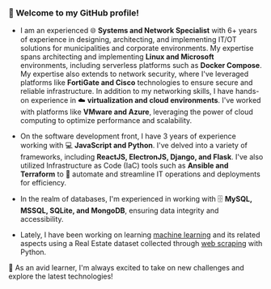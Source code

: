 ### 👋 Welcome to my GitHub profile!
+ I am an experienced 🌐 **Systems and Network Specialist** with 6+ years of experience in designing, architecting, and implementing IT/OT solutions for municipalities and corporate environments. My expertise spans architecting and implementing **Linux and Microsoft** environments, including serverless platforms such as **Docker Compose**. My expertise also extends to network security, where I've leveraged platforms like **FortiGate and Cisco** technologies to ensure secure and reliable infrastructure. In addition to my networking skills, I have hands-on experience in ☁️ **virtualization and cloud environments**. I've worked with platforms like **VMware and Azure**, leveraging the power of cloud computing to optimize performance and scalability.

+ On the software development front, I have 3 years of experience working with 💻 **JavaScript and Python**. I've delved into a variety of frameworks, including **ReactJS, ElectronJS, Django, and Flask**. I've also utilized Infrastructure as Code (IaC) tools such as **Ansible and Terraform** to 🤖 automate and streamline IT operations and deployments for efficiency.

+ In the realm of databases, I'm experienced in working with 🗄️ **MySQL, MSSQL, SQLite, and MongoDB**, ensuring data integrity and accessibility.

+ Lately, I have been working on learning [machine learning](https://github.com/kunalmehta14/MachineLearning_Fundamentals.git) and its related aspects using a Real Estate dataset collected through [web scraping](https://github.com/kunalmehta14/RealEstate-DataPipeline.git) with Python.

🚀 As an avid learner, I'm always excited to take on new challenges and explore the latest technologies!

